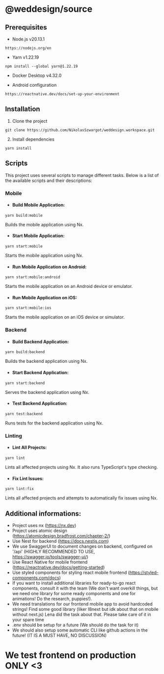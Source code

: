 # @weddesign/source

## Prerequisites

- Node.js v20.13.1

```https://nodejs.org/en```

- Yarn v1.22.19

```npm install --global yarn@1.22.19```

- Docker Desktop v4.32.0

- Android configuration

```https://reactnative.dev/docs/set-up-your-environment```

## Installation
1. Clone the project

```git clone https://github.com/NikolasSzwargot/weddesign.workspace.git```

2. Install dependencies

```yarn install```

## Scripts
This project uses several scripts to manage different tasks. Below is a list of the available scripts and their descriptions:

### Mobile
- #### Build Mobile Application:

```yarn build:mobile```

  Builds the mobile application using Nx.

- #### Start Mobile Application:

```yarn start:mobile```

  Starts the mobile application using Nx.

- #### Run Mobile Application on Android:

```yarn start:mobile:android```

  Starts the mobile application on an Android device or emulator.

- #### Run Mobile Application on iOS:

```yarn start:mobile:ios```

Starts the mobile application on an iOS device or simulator.

### Backend
- #### Build Backend Application:

```yarn build:backend```

Builds the backend application using Nx.

- #### Start Backend Application:

```yarn start:backend```

Serves the backend application using Nx.

- #### Test Backend Application:

```yarn test:backend```

Runs tests for the backend application using Nx.

### Linting
- #### Lint All Projects:

```yarn lint```

Lints all affected projects using Nx. It also runs TypeScript's type checking.

- #### Fix Lint Issues:

```yarn lint:fix``` 

Lints all affected projects and attempts to automatically fix issues using Nx.

## Additional informations:

- Project uses nx (https://nx.dev)
- Project uses atomic design (https://atomicdesign.bradfrost.com/chapter-2/)
- Use Nest for backend (https://docs.nestjs.com)
- We use SwaggerUI to document changes on backend, configured on '/api' (HIGHLY RECOMMENDED TO USE, https://swagger.io/tools/swagger-ui/) 
- Use React Native for mobile frontend (https://reactnative.dev/docs/getting-started)
- Use styled components for styling react mobile frontend (https://styled-components.com/docs)
- If you want to install additional libraries for ready-to-go react components, consult it with the team (We don't want overkill things, but we need one library for some ready components and one for animations! Do the research, puppies!).
- We need translations for our frontend mobile app to avoid hardcoded strings! Find some good library (liker I8next but idk about that on mobile without next.js) Lena did the task about that. Please take care of it in your spare time
- .env should be setup for a future (We should do the task for it)
- We should also setup some automatic CLI like github actions in the future! (IT IS A MUST HAVE, NO DISCUSSION)
# We test frontend on production ONLY <3
